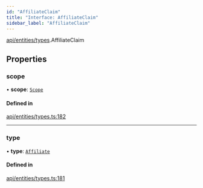 ```yaml
---
id: "AffiliateClaim"
title: "Interface: AffiliateClaim"
sidebar_label: "AffiliateClaim"
---
```


[api/entities/types](../../../../../modules/API/Entities/Types/Types.md).AffiliateClaim

## Properties

### scope

• **scope**: [`Scope`](../Scope/Scope.md)

#### Defined in

[api/entities/types.ts:182](https://github.com/PolymeshAssociation/polymesh-sdk/blob/8a9e72221/src/api/entities/types.ts#L182)

___

### type

• **type**: [`Affiliate`](../../../../../enums/API/Entities/Types/ClaimType/ClaimType.md#affiliate)

#### Defined in

[api/entities/types.ts:181](https://github.com/PolymeshAssociation/polymesh-sdk/blob/8a9e72221/src/api/entities/types.ts#L181)
